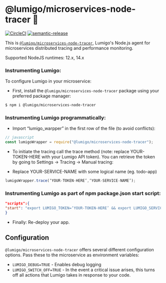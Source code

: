# @lumigo/microservices-node-tracer :stars:
[![CircleCI](https://circleci.com/gh/lumigo-io/lumigo-node-wrapper/tree/master.svg?style=svg&circle-token=488f0e5cc37e20e9a85123a3afe3457a5efdcc55)](https://circleci.com/gh/lumigo-io/lumigo-node-wrapper/tree/master)
[![semantic-release](https://img.shields.io/badge/%20%20%F0%9F%93%A6%F0%9F%9A%80-semantic--release-e10079.svg)](https://github.com/semantic-release/semantic-release)


This is [`@lumigo/microservices-node-tracer`](https://), Lumigo's Node.js agent for microservices distributed tracing and performance monitoring.

Supported NodeJS runtimes: 12.x, 14.x

### Instrumenting Lumigo:

To configure Lumigo in your microservice:

* First, install the `@lumigo/microservices-node-tracer` package using your preferred package manager:

~~~bash
$ npm i @lumigo/microservices-node-tracer
~~~

### Instrumenting Lumigo programmatically:
* Import “lumigo_warpper” in the first row of the file (to avoid conflicts):

~~~js
// javascript
const lumigoWrapper = require("@lumigo/microservices-node-tracer");
~~~
* To initiate the tracing call the trace method (note: replace YOUR-TOKEN-HERE with your Lumigo API token). You can retrieve the token by going to Settings -> Tracing -> Manual tracing:

* Replace YOUR-SERVICE-NAME with some logical name (eg. todo-app)
~~~js
lumigoWrapper.trace(‘YOUR-TOKEN-HERE’,‘YOUR-SERVICE-NAME’);
~~~

### Instrumenting Lumigo as part of npm package.json start script:
~~~json
"scripts":{
"start": "export LUMIGO_TOKEN=‘YOUR-TOKEN-HERE’ && export LUMIGO_SERVICE_NAME=‘YOUR-SERVICE-NAME’ && node -r @lumigo/microservices-node-tracer app.js"
}
~~~
* Finally: Re-deploy your app.


## Configuration
`@lumigo/microservices-node-tracer` offers several different configuration options. Pass these to the microservice as environment variables:

* `LUMIGO_DEBUG=TRUE` - Enables debug logging
* `LUMIGO_SWITCH_OFF=TRUE` - In the event a critical issue arises, this turns off all actions that Lumigo takes in response to your code.
